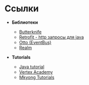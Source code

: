 # Ссылки

* **Библиотеки** 
  + [Butterknife](http://jakewharton.github.io/butterknife/)
  + [Retrofit - http запросы для java](https://square.github.io/retrofit/)
  + [Otto (EventBus)](http://square.github.io/otto/)
  + [Realm](https://realm.io/docs/java/latest/)

* **Tutorials**
  + [Java tutorial](https://www.tutorialspoint.com/java/)
  + [Vertex Academy](https://vertex-academy.com/tutorials/ru/)
  + [Mkyong Tutorials](https://www.mkyong.com/java/java-how-to-get-current-date-time-date-and-calender/)


